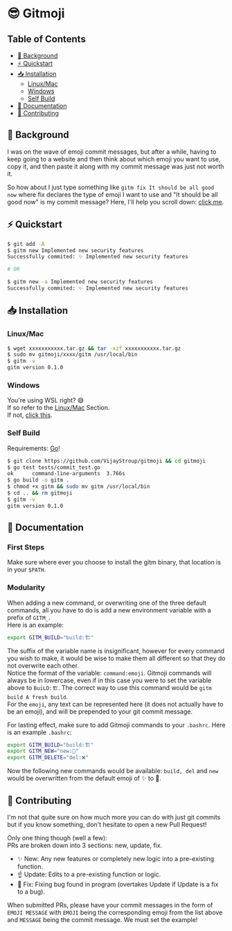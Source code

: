 # 😎 Gitmoji

## Table of Contents
- [💭 Background](##💭-Background)
- [⚡ Quickstart](##⚡-Quickstart)
- [📥 Installation](##📥-Installation)
  * [Linux/Mac](###Linux/Mac)
  * [Windows](###Windows)
  * [Self Build](###Self-Build)
- [📄 Documentation](##📄-Documentation)
- [🙌 Contributing](##🙌-Contributing)

## 💭 Background
I was on the wave of emoji commit messages, but after a while, having to keep going to
a website and then think about which emoji you want to use, copy it, and then paste it
along with my commit message was just not worth it.  

So how about I just type something like `gitm fix It should be all good now` where fix
declares the type of emoji I want to use and "It should be all good now" is my commit
message? Here, I'll help you scroll down: [click me](##⚡-Quickstart).

## ⚡ Quickstart
```bash
$ git add -A
$ gitm new Implemented new security features
Successfully commited: ✨ Implemented new security features

# OR

$ gitm new -a Implemented new security features
Successfully commited: ✨ Implemented new security features
```

## 📥 Installation
### Linux/Mac
```bash
$ wget xxxxxxxxxxx.tar.gz && tar -xzf xxxxxxxxxxx.tar.gz
$ sudo mv gitmoji/xxxx/gitm /usr/local/bin
$ gitm -v
gitm version 0.1.0
```

### Windows
You're using WSL right? 😅  
If so refer to the [Linux/Mac](###Linux/Mac) Section.  
If not, [click this](https://docs.microsoft.com/en-us/windows/wsl/install-win10).

### Self Build
Requirements: [Go](https://golang.org/)!
```bash
$ git clone https://github.com/VijayStroup/gitmoji && cd gitmoji
$ go test tests/commit_test.go
ok      command-line-arguments  3.766s
$ go build -o gitm .
$ chmod +x gitm && sudo mv gitm /usr/local/bin
$ cd .. && rm gitmoji
$ gitm -v
gitm version 0.1.0
```

## 📄 Documentation
### First Steps
Make sure where ever you choose to install the gitm binary, that location is in
your `$PATH`.  

### Modularity
When adding a new command, or overwriting one of the three default commands, all
you have to do is add a new environment variable with a prefix of `GITM_`.  
Here is an example:
```bash
export GITM_BUILD="build:🏗️"
```
The suffix of the variable name is insignificant, however for every command you
wish to make, it would be wise to make them all different so that they do not
overwrite each other.  
Notice the format of the variable: `command:emoji`. Gitmoji commands will always
be in lowercase, even if in this case you were to set the variable above to
`BuiLD:🏗️`. The correct way to use this command would be `gitm build A fresh build`.  
For the `emoji`, any text can be represented here (it does not actually have to
be an emoji), and will be prepended to your git commit message.  

For lasting effect, make sure to add Gitmoji commands to your `.bashrc`.
Here is an example `.bashrc`:
```bash
export GITM_BUILD="build:🏗️"
export GITM_NEW="new:🌟"
export GITM_DELETE="del:❌"
```
Now the following new commands would be available: `build, del` and `new` would
be overwritten from the default emoji of ✨ to 🌟.


## 🙌 Contributing
I'm not that quite sure on how much more you can do with just git commits but if
you know something, don't hesitate to open a new Pull Request!  

Only one thing though (well a few):  
PRs are broken down into 3 sections: new, update, fix.  
- ✨ New: Any new features or completely new logic into a pre-existing function.
- ☝️ Update: Edits to a pre-existing function or logic.
- 🔧 Fix: Fixing bug found in program (overtakes Update if Update is a fix to a bug).

When submitted PRs, please have your commit messages in the form of `EMOJI MESSAGE`
with `EMOJI` being the corresponding emoji from the list above and `MESSAGE` being
the commit message. We must set the example!
